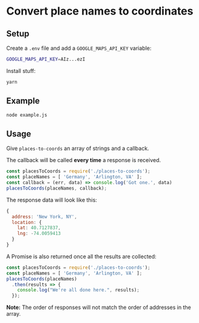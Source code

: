 # Convert place names to coordinates

## Setup

Create a `.env` file and add a `GOOGLE_MAPS_API_KEY` variable:

```bash
GOOGLE_MAPS_API_KEY=AIz...ezI
```

Install stuff:

```bash
yarn
```

## Example

```bash
node example.js
```

## Usage

Give `places-to-coords` an array of strings and a callback.

The callback will be called **every time** a response is received.

```javascript
const placesToCoords = require('./places-to-coords');
const placeNames = [ 'Germany', 'Arlington, VA' ];
const callback = (err, data) => console.log('Got one.', data)
placesToCoords(placeNames, callback);
```

The response data will look like this:

```javascript
{ 
  address: 'New York, NY',
  location: { 
    lat: 40.7127837, 
    lng: -74.0059413 
  } 
}
```

A Promise is also returned once all the results are collected:

```javascript
const placesToCoords = require('./places-to-coords');
const placeNames = [ 'Germany', 'Arlington, VA' ];
placesToCoords(placeNames)
  .then(results => {
    console.log("We're all done here.", results);
  });
```

**Note:** The order of responses will not match the order of addresses in the array.
